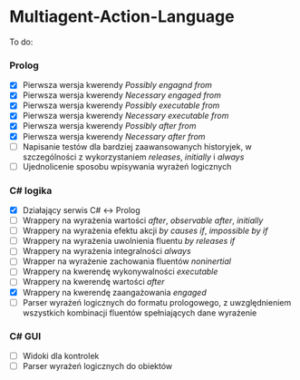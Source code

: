 ﻿# Multiagent-Action-Language
To do:

### Prolog ###
- [x] Pierwsza wersja kwerendy *Possibly engagnd from*
- [x] Pierwsza wersja kwerendy *Necessary engaged from*
- [x] Pierwsza wersja kwerendy *Possibly executable from*
- [x] Pierwsza wersja kwerendy *Necessary executable from*
- [x] Pierwsza wersja kwerendy *Possibly after from*
- [x] Pierwsza wersja kwerendy *Necessary after from*
- [ ] Napisanie testów dla bardziej zaawansowanych historyjek, w szczególności z wykorzystaniem *releases*, *initially* i *always*
- [ ] Ujednolicenie sposobu wpisywania wyrażeń logicznych

### C# logika ###
- [x] Działający serwis C# <-> Prolog
- [ ] Wrappery na wyrażenia wartości *after*, *observable after*, *initially*
- [ ] Wrappery na wyrażenia efektu akcji *by causes if*, *impossible by if*
- [ ] Wrappery na wyrażenia uwolnienia fluentu *by releases if*
- [ ] Wrappery na wyrażenia integralności *always*
- [ ] Wrapper na wyrażenie zachowania fluentów *noninertial*
- [ ] Wrappery na kwerendę wykonywalności *executable*
- [ ] Wrappery na kwerendę wartości *after*
- [x] Wrappery na kwerendę zaangażowania *engaged*
- [ ] Parser wyrażeń logicznych do formatu prologowego, z uwzględnieniem wszystkich kombinacji fluentów spełniających dane wyrażenie

### C# GUI ###
- [ ] Widoki dla kontrolek
- [ ] Parser wyrażeń logicznych do obiektów
